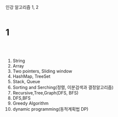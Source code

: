 인강 알고리즘 1, 2
<br/><br/>
# 1
<br/><br/>
1. String<br/>
2. Array<br/>
3. Two pointers, Sliding window<br/>
4. HashMap, TreeSet<br/>
5. Stack, Queue<br/>
6. Sorting and Serching(정렬, 이분검색과 결정알고리즘)<br/>
7. Recursive,Tree,Graph(DFS, BFS)<br/>
8. DFS,BFS<br/>
9. Greedy Algorithm<br/>
10. dynamic programming(동적계획법 DP)<br/>
<br/>
